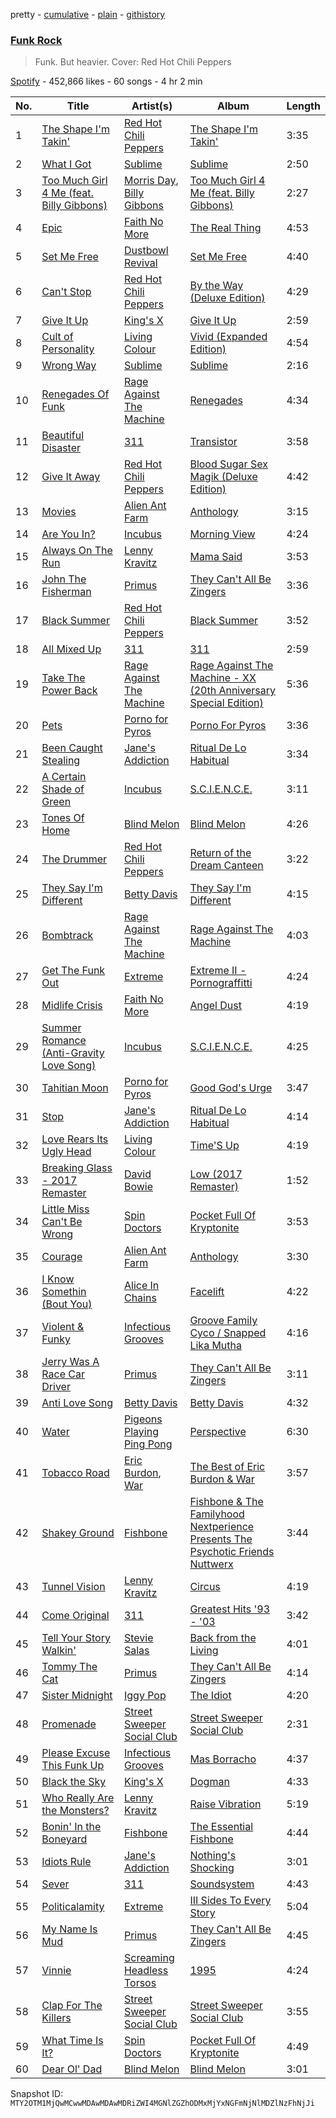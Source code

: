 pretty - [cumulative](/playlists/cumulative/37i9dQZF1DX23YPJntYMnh.md) - [plain](/playlists/plain/37i9dQZF1DX23YPJntYMnh) - [githistory](https://github.githistory.xyz/mackorone/spotify-playlist-archive/blob/main/playlists/plain/37i9dQZF1DX23YPJntYMnh)

### [Funk Rock](https://open.spotify.com/playlist/37i9dQZF1DX23YPJntYMnh)

> Funk\. But heavier\. Cover: Red Hot Chili Peppers

[Spotify](https://open.spotify.com/user/spotify) - 452,866 likes - 60 songs - 4 hr 2 min

| No. | Title | Artist(s) | Album | Length |
|---|---|---|---|---|
| 1 | [The Shape I'm Takin'](https://open.spotify.com/track/4UEMZFRrxVUkuMVaHhWoKQ) | [Red Hot Chili Peppers](https://open.spotify.com/artist/0L8ExT028jH3ddEcZwqJJ5) | [The Shape I'm Takin'](https://open.spotify.com/album/7D2jhStmJWw2u8DhMWnORp) | 3:35 |
| 2 | [What I Got](https://open.spotify.com/track/3B4q6KbHbGV51HO3GznBFF) | [Sublime](https://open.spotify.com/artist/0EdvGhlC1FkGItLOWQzG4J) | [Sublime](https://open.spotify.com/album/14eK347GdWO4mBBx78tsut) | 2:50 |
| 3 | [Too Much Girl 4 Me \(feat\. Billy Gibbons\)](https://open.spotify.com/track/734WIZHSCzLUpxAjeE0J7K) | [Morris Day](https://open.spotify.com/artist/1L56apXminRPJqnqBN0vhe), [Billy Gibbons](https://open.spotify.com/artist/4DqeVw9M195lj22iU1elxD) | [Too Much Girl 4 Me \(feat\. Billy Gibbons\)](https://open.spotify.com/album/4l1PiVwpjTQTruBUTcnfBR) | 2:27 |
| 4 | [Epic](https://open.spotify.com/track/4ReyTz0y3TGkX48wO3Llot) | [Faith No More](https://open.spotify.com/artist/6GbCJZrI318Ybm8mY36Of5) | [The Real Thing](https://open.spotify.com/album/6LEP3L94jnkqjOxYJWPRP0) | 4:53 |
| 5 | [Set Me Free](https://open.spotify.com/track/5WUfeLKM62vFVd0SxBCtxj) | [Dustbowl Revival](https://open.spotify.com/artist/3cB0nIIeIGSuMlw6rnu1dm) | [Set Me Free](https://open.spotify.com/album/2aGGCoiMtFv8pJI5AQvVRN) | 4:40 |
| 6 | [Can't Stop](https://open.spotify.com/track/3ZOEytgrvLwQaqXreDs2Jx) | [Red Hot Chili Peppers](https://open.spotify.com/artist/0L8ExT028jH3ddEcZwqJJ5) | [By the Way \(Deluxe Edition\)](https://open.spotify.com/album/6deiaArbeoqp1xPEGdEKp1) | 4:29 |
| 7 | [Give It Up](https://open.spotify.com/track/1fob4CISofwxucGAjaXI14) | [King's X](https://open.spotify.com/artist/3tn79LMMIdIT1T0TXumjaH) | [Give It Up](https://open.spotify.com/album/2JfYe3kVt5Q9euIFJOvAUx) | 2:59 |
| 8 | [Cult of Personality](https://open.spotify.com/track/5e3YOg6fIkP0wD5TyxcHOH) | [Living Colour](https://open.spotify.com/artist/6Uhp7WA6sjm5ZL6Xz561de) | [Vivid \(Expanded Edition\)](https://open.spotify.com/album/532IlegHv3OfVGgyCFGBTs) | 4:54 |
| 9 | [Wrong Way](https://open.spotify.com/track/2PdIo7ewQPuAsP99LVg9uy) | [Sublime](https://open.spotify.com/artist/0EdvGhlC1FkGItLOWQzG4J) | [Sublime](https://open.spotify.com/album/14eK347GdWO4mBBx78tsut) | 2:16 |
| 10 | [Renegades Of Funk](https://open.spotify.com/track/5YBVDvTSSSiqv7KZDeUlXA) | [Rage Against The Machine](https://open.spotify.com/artist/2d0hyoQ5ynDBnkvAbJKORj) | [Renegades](https://open.spotify.com/album/6iVOwFVjFRoQPgj8GUwSsi) | 4:34 |
| 11 | [Beautiful Disaster](https://open.spotify.com/track/0LtsuNRz3IMRrHCYO9fKRk) | [311](https://open.spotify.com/artist/41Q0HrwWBtuUkJc7C1Rp6K) | [Transistor](https://open.spotify.com/album/66MztQRqLYgND6LTeIpRFx) | 3:58 |
| 12 | [Give It Away](https://open.spotify.com/track/0uppYCG86ajpV2hSR3dJJ0) | [Red Hot Chili Peppers](https://open.spotify.com/artist/0L8ExT028jH3ddEcZwqJJ5) | [Blood Sugar Sex Magik \(Deluxe Edition\)](https://open.spotify.com/album/30Perjew8HyGkdSmqguYyg) | 4:42 |
| 13 | [Movies](https://open.spotify.com/track/0DVxWV6V1nWa7Ml68Frd3D) | [Alien Ant Farm](https://open.spotify.com/artist/6TZdvF1kFzwnQLgHQynzsO) | [Anthology](https://open.spotify.com/album/5klPnHQ5dy6Qm2Ul7h1lp5) | 3:15 |
| 14 | [Are You In?](https://open.spotify.com/track/1MvJno497VkQR3RsiJcRVm) | [Incubus](https://open.spotify.com/artist/3YcBF2ttyueytpXtEzn1Za) | [Morning View](https://open.spotify.com/album/1rQZbncicoXyB64DqoH7OY) | 4:24 |
| 15 | [Always On The Run](https://open.spotify.com/track/3xxBAMUVusDLjLFwwL9qoY) | [Lenny Kravitz](https://open.spotify.com/artist/5gznATMVO85ZcLTkE9ULU7) | [Mama Said](https://open.spotify.com/album/7A3LlV59lh4KljWa7I6Tks) | 3:53 |
| 16 | [John The Fisherman](https://open.spotify.com/track/4kiVGEOrzWmEUCxXU21rtN) | [Primus](https://open.spotify.com/artist/64mPnRMMeudAet0E62ypkx) | [They Can't All Be Zingers](https://open.spotify.com/album/3eI0FhygfWcdgI3GZdLXFT) | 3:36 |
| 17 | [Black Summer](https://open.spotify.com/track/3a94TbZOxhkI9xuNwYL53b) | [Red Hot Chili Peppers](https://open.spotify.com/artist/0L8ExT028jH3ddEcZwqJJ5) | [Black Summer](https://open.spotify.com/album/4a6LkeTXHKjMQgf42wQnbH) | 3:52 |
| 18 | [All Mixed Up](https://open.spotify.com/track/18ZOH3KKu5Elt5ysocFyX4) | [311](https://open.spotify.com/artist/41Q0HrwWBtuUkJc7C1Rp6K) | [311](https://open.spotify.com/album/6VIeIM5tetuv7FrYxISffU) | 2:59 |
| 19 | [Take The Power Back](https://open.spotify.com/track/25CbtOzU8Pn17SAaXFjIR3) | [Rage Against The Machine](https://open.spotify.com/artist/2d0hyoQ5ynDBnkvAbJKORj) | [Rage Against The Machine \- XX \(20th Anniversary Special Edition\)](https://open.spotify.com/album/4Io5vWtmV1rFj4yirKb4y4) | 5:36 |
| 20 | [Pets](https://open.spotify.com/track/5kcQEPksJHTOLQ4In5oGN2) | [Porno for Pyros](https://open.spotify.com/artist/58etTNn7xmsQZhjnfjpAXL) | [Porno For Pyros](https://open.spotify.com/album/1wTVRmgk25jTh6VsrxCFDr) | 3:36 |
| 21 | [Been Caught Stealing](https://open.spotify.com/track/4Qievb8Mqy0qxdLNVl02zt) | [Jane's Addiction](https://open.spotify.com/artist/02NfyD6AlLA12crYzw5YcR) | [Ritual De Lo Habitual](https://open.spotify.com/album/2Jkbi83HTSfqEd0CBdYwpU) | 3:34 |
| 22 | [A Certain Shade of Green](https://open.spotify.com/track/2e3BZM6rOrUpF0SvvhV8WR) | [Incubus](https://open.spotify.com/artist/3YcBF2ttyueytpXtEzn1Za) | [S.C.I.E.N.C.E.](https://open.spotify.com/album/0XC5hMpEFLDSuRxc5bVtIZ) | 3:11 |
| 23 | [Tones Of Home](https://open.spotify.com/track/5Cr8DxrjyP2fS93XjGXlFl) | [Blind Melon](https://open.spotify.com/artist/5sD1ZLf2dGQ9gQ3YJl1eAd) | [Blind Melon](https://open.spotify.com/album/55jET4vDioHHd7ztX7OX3h) | 4:26 |
| 24 | [The Drummer](https://open.spotify.com/track/5KnqauuLF6qyZA9RzfeKxG) | [Red Hot Chili Peppers](https://open.spotify.com/artist/0L8ExT028jH3ddEcZwqJJ5) | [Return of the Dream Canteen](https://open.spotify.com/album/0KJc9ksnoJJsdpQxV3z5i1) | 3:22 |
| 25 | [They Say I'm Different](https://open.spotify.com/track/7yQpHgbDPweCZhTD5ZtXES) | [Betty Davis](https://open.spotify.com/artist/5Ryxgm3uLvQOsw4H5ZpHDn) | [They Say I'm Different](https://open.spotify.com/album/6cnH06Wxjb2QqUHFa8PEwc) | 4:15 |
| 26 | [Bombtrack](https://open.spotify.com/track/6ZU9RJIZ0fNaFuQM57bDIA) | [Rage Against The Machine](https://open.spotify.com/artist/2d0hyoQ5ynDBnkvAbJKORj) | [Rage Against The Machine](https://open.spotify.com/album/4LaRYkT4oy47wEuQgkLBul) | 4:03 |
| 27 | [Get The Funk Out](https://open.spotify.com/track/1Q92pr5ZjhaOfNTvrjYLnE) | [Extreme](https://open.spotify.com/artist/6w7j5wQ5AI5OQYlcM15s2L) | [Extreme II \- Pornograffitti](https://open.spotify.com/album/7DKHQxJTI32UyCdDdGwvRC) | 4:24 |
| 28 | [Midlife Crisis](https://open.spotify.com/track/62HyVeSK4fpxjKj6dsI5MP) | [Faith No More](https://open.spotify.com/artist/6GbCJZrI318Ybm8mY36Of5) | [Angel Dust](https://open.spotify.com/album/59GwovfBk0Kp2HJw1G7E5Q) | 4:19 |
| 29 | [Summer Romance \(Anti\-Gravity Love Song\)](https://open.spotify.com/track/4O1aEPLNamT9ZuClNZi2KM) | [Incubus](https://open.spotify.com/artist/3YcBF2ttyueytpXtEzn1Za) | [S.C.I.E.N.C.E.](https://open.spotify.com/album/0XC5hMpEFLDSuRxc5bVtIZ) | 4:25 |
| 30 | [Tahitian Moon](https://open.spotify.com/track/3DwzYRgOgojl0EcdOaJLYr) | [Porno for Pyros](https://open.spotify.com/artist/58etTNn7xmsQZhjnfjpAXL) | [Good God's Urge](https://open.spotify.com/album/6Sa5vHSMHnIm1m0LG82xBM) | 3:47 |
| 31 | [Stop](https://open.spotify.com/track/7F0dwqgKzlaIRrngChBRAc) | [Jane's Addiction](https://open.spotify.com/artist/02NfyD6AlLA12crYzw5YcR) | [Ritual De Lo Habitual](https://open.spotify.com/album/2Jkbi83HTSfqEd0CBdYwpU) | 4:14 |
| 32 | [Love Rears Its Ugly Head](https://open.spotify.com/track/5huSgTVqBdIJTFhpShJfcg) | [Living Colour](https://open.spotify.com/artist/6Uhp7WA6sjm5ZL6Xz561de) | [Time'S Up](https://open.spotify.com/album/2rNAZnGy5aH1enh3NRn6IA) | 4:19 |
| 33 | [Breaking Glass \- 2017 Remaster](https://open.spotify.com/track/2xFq7wVYKmTHFUySyfv789) | [David Bowie](https://open.spotify.com/artist/0oSGxfWSnnOXhD2fKuz2Gy) | [Low \(2017 Remaster\)](https://open.spotify.com/album/2de6LD7eOW8zrlorbS28na) | 1:52 |
| 34 | [Little Miss Can't Be Wrong](https://open.spotify.com/track/4mFIxFJg3Di1OIyVs7mcYh) | [Spin Doctors](https://open.spotify.com/artist/2PSiyldxmJze7xiqbz658m) | [Pocket Full Of Kryptonite](https://open.spotify.com/album/2TWdmpnFNCMlZDQROleupK) | 3:53 |
| 35 | [Courage](https://open.spotify.com/track/7tlou9CjCXkaMfza2oq0GX) | [Alien Ant Farm](https://open.spotify.com/artist/6TZdvF1kFzwnQLgHQynzsO) | [Anthology](https://open.spotify.com/album/5klPnHQ5dy6Qm2Ul7h1lp5) | 3:30 |
| 36 | [I Know Somethin \(Bout You\)](https://open.spotify.com/track/358XBWJ3pa71P4U89v393N) | [Alice In Chains](https://open.spotify.com/artist/64tNsm6TnZe2zpcMVMOoHL) | [Facelift](https://open.spotify.com/album/5LbHbwejgZXRZAgzVAjkhj) | 4:22 |
| 37 | [Violent & Funky](https://open.spotify.com/track/7je6HRz7AoYt0HoW0gEUdP) | [Infectious Grooves](https://open.spotify.com/artist/32R6YbLokiJpZpvFX9Ewo9) | [Groove Family Cyco / Snapped Lika Mutha](https://open.spotify.com/album/55u43mARrmqFDHNb2qQ59M) | 4:16 |
| 38 | [Jerry Was A Race Car Driver](https://open.spotify.com/track/0EMLtepZpcY9T64AVEmyyv) | [Primus](https://open.spotify.com/artist/64mPnRMMeudAet0E62ypkx) | [They Can't All Be Zingers](https://open.spotify.com/album/3eI0FhygfWcdgI3GZdLXFT) | 3:11 |
| 39 | [Anti Love Song](https://open.spotify.com/track/3zMVsONH6RZv528HANVm3Y) | [Betty Davis](https://open.spotify.com/artist/5Ryxgm3uLvQOsw4H5ZpHDn) | [Betty Davis](https://open.spotify.com/album/6fNx8ioP99WoRiLidrqrmz) | 4:32 |
| 40 | [Water](https://open.spotify.com/track/307UYyg68MlszzxHBEzmL5) | [Pigeons Playing Ping Pong](https://open.spotify.com/artist/52NOvMXEjgf8MQl0qop2dl) | [Perspective](https://open.spotify.com/album/7f194oEr0tflRH7sUmtMyw) | 6:30 |
| 41 | [Tobacco Road](https://open.spotify.com/track/4qEOCUBvjk1za4pDYWFsab) | [Eric Burdon](https://open.spotify.com/artist/3miNucraVWk4hdVsIxn7id), [War](https://open.spotify.com/artist/3ICyfoySNDZqtBVmaBT84I) | [The Best of Eric Burdon & War](https://open.spotify.com/album/0Pm5PksODNsUnZjy9ia4Nc) | 3:57 |
| 42 | [Shakey Ground](https://open.spotify.com/track/7426iYRovqN7S11kQdzVvd) | [Fishbone](https://open.spotify.com/artist/2X3pNc13eRGofTO9Yt3sMi) | [Fishbone & The Familyhood Nextperience Presents The Psychotic Friends Nuttwerx](https://open.spotify.com/album/74V4Nn19XGD3iILWataq8Y) | 3:44 |
| 43 | [Tunnel Vision](https://open.spotify.com/track/1IuhMns4MRmjIlAdCDE1jR) | [Lenny Kravitz](https://open.spotify.com/artist/5gznATMVO85ZcLTkE9ULU7) | [Circus](https://open.spotify.com/album/0WGH7xwdRoCCNLJEyQQ4Z0) | 4:19 |
| 44 | [Come Original](https://open.spotify.com/track/7LG5qAX1r73gafhxvzu28K) | [311](https://open.spotify.com/artist/41Q0HrwWBtuUkJc7C1Rp6K) | [Greatest Hits '93 \- '03](https://open.spotify.com/album/0OsjlbBaSZFbZnXGAUysMG) | 3:42 |
| 45 | [Tell Your Story Walkin'](https://open.spotify.com/track/2gBnKiNNXCIDLfqVptT6v6) | [Stevie Salas](https://open.spotify.com/artist/6fb78HXq6cKqNjjwZP9dax) | [Back from the Living](https://open.spotify.com/album/6J5Lg92qtxOwyrLrn1Zqfv) | 4:01 |
| 46 | [Tommy The Cat](https://open.spotify.com/track/1efp2bPw7ssJpCi0Almgsx) | [Primus](https://open.spotify.com/artist/64mPnRMMeudAet0E62ypkx) | [They Can't All Be Zingers](https://open.spotify.com/album/3eI0FhygfWcdgI3GZdLXFT) | 4:14 |
| 47 | [Sister Midnight](https://open.spotify.com/track/4pU9OwAXdwghkgUhaZQQ3Q) | [Iggy Pop](https://open.spotify.com/artist/33EUXrFKGjpUSGacqEHhU4) | [The Idiot](https://open.spotify.com/album/78UazygH85UAB0qXqQpzg6) | 4:20 |
| 48 | [Promenade](https://open.spotify.com/track/4KQlPYIchV2VWo8SaWOs9C) | [Street Sweeper Social Club](https://open.spotify.com/artist/1YghQU3PwfnDu94PRfE4pv) | [Street Sweeper Social Club](https://open.spotify.com/album/62R1tsiIXUb9Iq6MuRoaMp) | 2:31 |
| 49 | [Please Excuse This Funk Up](https://open.spotify.com/track/2RPs5rAbwaMrjlguUC9jux) | [Infectious Grooves](https://open.spotify.com/artist/32R6YbLokiJpZpvFX9Ewo9) | [Mas Borracho](https://open.spotify.com/album/5DYPTOnwkK4f8qmuhoowKH) | 4:37 |
| 50 | [Black the Sky](https://open.spotify.com/track/6qrRjccCGT1LC9yO0bsBfm) | [King's X](https://open.spotify.com/artist/3tn79LMMIdIT1T0TXumjaH) | [Dogman](https://open.spotify.com/album/47U4J0zNT79iSnbWJOXg5S) | 4:33 |
| 51 | [Who Really Are the Monsters?](https://open.spotify.com/track/3w1m4uW4EgWAxXyoKKUHDw) | [Lenny Kravitz](https://open.spotify.com/artist/5gznATMVO85ZcLTkE9ULU7) | [Raise Vibration](https://open.spotify.com/album/6zXOZuDsPTGu4yEKaTXzlH) | 5:19 |
| 52 | [Bonin' In the Boneyard](https://open.spotify.com/track/3WBRoMyO2huOjKnrq0PaTX) | [Fishbone](https://open.spotify.com/artist/2X3pNc13eRGofTO9Yt3sMi) | [The Essential Fishbone](https://open.spotify.com/album/5A34elKkckMgG5Y4tMAi2H) | 4:44 |
| 53 | [Idiots Rule](https://open.spotify.com/track/51Nh6X9tfaBLQF3YyK6s2A) | [Jane's Addiction](https://open.spotify.com/artist/02NfyD6AlLA12crYzw5YcR) | [Nothing's Shocking](https://open.spotify.com/album/4DVBJPJyizvHfJQt5pYaCa) | 3:01 |
| 54 | [Sever](https://open.spotify.com/track/1zBWVYRI8wPIazvRVHHFRO) | [311](https://open.spotify.com/artist/41Q0HrwWBtuUkJc7C1Rp6K) | [Soundsystem](https://open.spotify.com/album/4m0jnlUGcgxFUjF7JfearQ) | 4:43 |
| 55 | [Politicalamity](https://open.spotify.com/track/7fyHrLP3XxlVjHZHtgeWVe) | [Extreme](https://open.spotify.com/artist/6w7j5wQ5AI5OQYlcM15s2L) | [III Sides To Every Story](https://open.spotify.com/album/2TV8JqednqRKb2injBMYGd) | 5:04 |
| 56 | [My Name Is Mud](https://open.spotify.com/track/7axVaL2WO7cC3fXxtd9Zlj) | [Primus](https://open.spotify.com/artist/64mPnRMMeudAet0E62ypkx) | [They Can't All Be Zingers](https://open.spotify.com/album/3eI0FhygfWcdgI3GZdLXFT) | 4:45 |
| 57 | [Vinnie](https://open.spotify.com/track/3tjfHRqYYYRsMTQxUJuPB5) | [Screaming Headless Torsos](https://open.spotify.com/artist/6r7cPrc1APUeS49o1ufyyb) | [1995](https://open.spotify.com/album/6q5d76erR9hoQ5AzOzdcyN) | 4:24 |
| 58 | [Clap For The Killers](https://open.spotify.com/track/1LHvNi1ji3OU26lHASBzaz) | [Street Sweeper Social Club](https://open.spotify.com/artist/1YghQU3PwfnDu94PRfE4pv) | [Street Sweeper Social Club](https://open.spotify.com/album/62R1tsiIXUb9Iq6MuRoaMp) | 3:55 |
| 59 | [What Time Is It?](https://open.spotify.com/track/3PoEcTE8L23vYlAbIYbtHA) | [Spin Doctors](https://open.spotify.com/artist/2PSiyldxmJze7xiqbz658m) | [Pocket Full Of Kryptonite](https://open.spotify.com/album/2TWdmpnFNCMlZDQROleupK) | 4:49 |
| 60 | [Dear Ol' Dad](https://open.spotify.com/track/0x8GQiIDqb7jbkrZjHoGF7) | [Blind Melon](https://open.spotify.com/artist/5sD1ZLf2dGQ9gQ3YJl1eAd) | [Blind Melon](https://open.spotify.com/album/0A6yLV44DEhpwXB7cyvLEP) | 3:01 |

Snapshot ID: `MTY2OTM1MjQwMCwwMDAwMDAwMDRiZWI4MGNlZGZhODMxMjYxNGFmNjNlMDZlNzFhNjJi`
